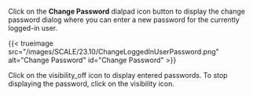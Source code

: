 &NewLine;

Click on the **Change Password** <span class="material-icons">dialpad</span> icon button to display the change password dialog where you can enter a new password for the currently logged-in user.

{{< trueimage src="/images/SCALE/23.10/ChangeLoggedInUserPassword.png" alt="Change Password" id="Change Password" >}}

Click on the <span class="material-icons">visibility_off</span> icon to display entered passwords.
To stop displaying the password, click on the <span class="material-icons">visibility</span> icon.
